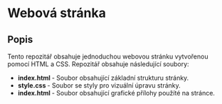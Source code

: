 # Webová stránka

## Popis

Tento repozitář obsahuje jednoduchou webovou stránku vytvořenou pomocí HTML a CSS. Repozitář obsahuje následující soubory:

- <strong> index.html </strong> - Soubor obsahující základní strukturu stránky. 
- <strong> style.css </strong> - Soubor se styly pro vizuální úpravu stránky.
- <strong> index.html </strong> - Soubor obsahující grafické přílohy použíté na stránce.
